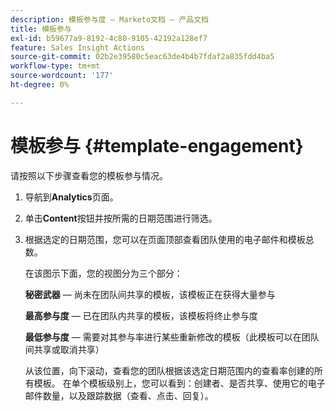 ```yaml
---
description: 模板参与度 — Marketo文档 — 产品文档
title: 模板参与
exl-id: b59677a9-8192-4c80-9105-42192a128ef7
feature: Sales Insight Actions
source-git-commit: 02b2e39580c5eac63de4b4b7fdaf2a835fdd4ba5
workflow-type: tm+mt
source-wordcount: '177'
ht-degree: 0%

---
```


# 模板参与 {#template-engagement}

请按照以下步骤查看您的模板参与情况。

1. 导航到&#x200B;**Analytics**&#x200B;页面。

1. 单击&#x200B;**Content**&#x200B;按钮并按所需的日期范围进行筛选。

1. 根据选定的日期范围，您可以在页面顶部查看团队使用的电子邮件和模板总数。

   在该图示下面，您的视图分为三个部分：

   **秘密武器** — 尚未在团队间共享的模板，该模板正在获得大量参与

   **最高参与度** — 已在团队内共享的模板，该模板将终止参与度

   **最低参与度** — 需要对其参与率进行某些重新修改的模板（此模板可以在团队间共享或取消共享）

   从该位置，向下滚动，查看您的团队根据该选定日期范围内的查看率创建的所有模板。 在单个模板级别上，您可以看到：创建者、是否共享、使用它的电子邮件数量，以及跟踪数据（查看、点击、回复）。

